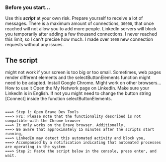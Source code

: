 ### Before you start... 
Use this ***script*** at your own risk. Prepare yourself
to receive a lot of messages. There is a maximum amount of connections,
`30000`, that once reached will not allow you to add more people. LinkedIn
servers will block you temporarily after adding a few thousand
connections.
I never reached this limit, so I can't precise how much. I
made over `1000` new connection requests without any issues.

## The script
might not work if your screen is too big or too small. Sometimes, web
pages render different elements and the selectButtonElements function
might need to be adapted. Install Google Chrome. Might work on other
browsers... How to use it Open the My Network page on LinkedIn. Make
sure your LinkedIn is in English. If not you might need to change the
button string [Connect] inside the function selectButtonElements. 
~~~~~~

===> Step 1: Open Brave Dev Tools
===> FYI: Please note that the functionality described is not compatible with the Chrome browser
===> It only works on the Brave browser. Additionally,
===> Be aware that approximately 15 minutes after the scripts start running,
===> LinkedIn may detect this automated activity and block you,
===> Accompanied by a notification indicating that automated processes are operating in the system
===> Step 2: Paste the script below in the console, press enter, and wait.

~~~~~~
